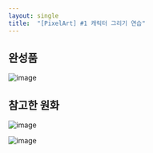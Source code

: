 ```yaml
---
layout: single
title:  "[PixelArt] #1 캐릭터 그리기 연습"
---
```


## 완성품

![image](https://github.com/GyeongyeonAn/Unity-RPG-2D-Game/assets/55589616/f71e8d90-1cd6-4b13-b7ef-1bfe7b04e314)


## 참고한 원화

![image](https://github.com/GyeongyeonAn/Unity-RPG-2D-Game/assets/55589616/cafb8d08-9927-477c-83ec-a8a9624d5b90)

![image](https://github.com/GyeongyeonAn/Unity-RPG-2D-Game/assets/55589616/0674e0e5-0c38-406e-93fd-80c536f493af)